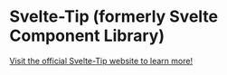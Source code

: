 # Svelte-Tip (formerly Svelte Component Library)

[Visit the official Svelte-Tip website to learn more!](https://svelte-component-library.herokuapp.com/)

